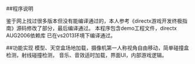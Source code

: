 ##程序说明

鉴于网上找过很多版本但没有能编译通过的，本人参考《directx游戏开发终极指南》源码修改了部分，最后编译通过。 本程序包含demo工程文件，directx AUG2006依赖库 已在vs2013环境下编译通过。

##功能实现 模型、天空盒场地加载，摄像机第一人称视角自由移动，简单碰撞盒检测，射线碰撞检测， 音乐、音效适时加载，界面UI，内部游戏逻辑。
